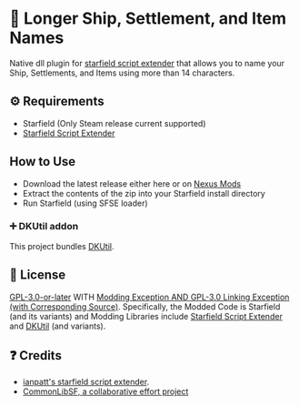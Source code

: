 # 📑 Longer Ship, Settlement, and Item Names
Native dll plugin for [starfield script extender](https://github.com/ianpatt/sfse) that allows you to name your Ship, Settlements, and Items using more than 14 characters.

## ⚙ Requirements

- Starfield (Only Steam release current supported)
- [Starfield Script Extender](https://sfse.silverlock.org/)
  
## How to Use

- Download the latest release either here or on [Nexus Mods]()
- Extract the contents of the zip into your Starfield install directory
- Run Starfield (using SFSE loader)

### ➕ DKUtil addon

This project bundles [DKUtil](https://github.com/gottyduke/DKUtil).

## 📖 License

[GPL-3.0-or-later](COPYING) WITH [Modding Exception AND GPL-3.0 Linking Exception (with Corresponding Source)](EXCEPTIONS). Specifically, the Modded Code is Starfield (and its variants) and Modding Libraries include [Starfield Script Extender](https://github.com/ianpatt/sfse) and [DKUtil](https://github.com/gottyduke/DKUtil/) (and variants).

## ❓ Credits

- [ianpatt's starfield script extender](https://github.com/ianpatt/sfse).
- [CommonLibSF, a collaborative effort project](https://github.com/Starfield-Reverse-Engineering/CommonLibSF)
